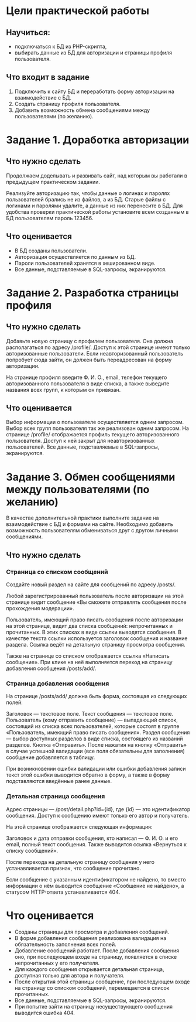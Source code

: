 # Цели практической работы

## Научиться:

* подключаться к БД из PHP-скрипта,
* выбирать данные из БД для авторизации и страницы профиля пользователя.

## Что входит в задание

1. Подключить к сайту БД и переработать форму авторизации на взаимодействие с БД.
2. Создать страницу профиля пользователя.
3. Добавить возможность обмена сообщениями между пользователями (по желанию).

# Задание 1. Доработка авторизации

## Что нужно сделать

Продолжаем доделывать и развивать сайт, над которым вы работали в предыдущем практическом задании.

Реализуйте авторизацию так, чтобы данные о логинах и паролях пользователей брались не из файлов, а из БД. Старые файлы с
логинами и паролями удалите, а данные из них перенесите в БД. Для удобства проверки практической работы установите всем
созданным в БД пользователям пароль 123456.

## Что оценивается

* В БД созданы пользователи.
* Авторизация осуществляется по данным из БД.
* Пароли пользователей хранятся в хешированном виде.
* Все данные, подставляемые в SQL-запросы, экранируются.

# Задание 2. Разработка страницы профиля

## Что нужно сделать

Добавьте новую страницу с профилем пользователя. Она должна располагаться по адресу /profile/. Доступ к этой странице
имеют только авторизованные пользователи. Если неавторизованный пользователь попробует сюда зайти, он должен быть
переадресован на форму авторизации.

На странице профиля введите Ф. И. О., email, телефон текущего авторизованного пользователя в виде списка, а также
выведите названия всех групп, к которым он привязан.

## Что оценивается

Выбор информации о пользователе осуществляется одним запросом.
Выбор всех групп пользователя так же реализован одним запросом.
На странице /profile/ отображается профиль текущего авторизованного пользователя. Доступ к ней закрыт для
неавторизованных пользователей.
Все данные, подставляемые в SQL-запросы, экранируются.

# Задание 3. Обмен сообщениями между пользователями (по желанию)

В качестве дополнительной практики выполните задание на взаимодействие с БД и формами на сайте. Необходимо добавить
возможность пользователям обмениваться друг с другом личными сообщениями.

## Что нужно сделать

### Страница со списком сообщений

Создайте новый раздел на сайте для сообщений по адресу /posts/.

Любой зарегистрированный пользователь после авторизации на этой странице видит сообщение «Вы сможете отправлять
сообщения после прохождения модерации».

Пользователь, имеющий право писать сообщения после авторизации на этой странице, видит два списка сообщений:
непрочитанных и прочитанных. В этих списках в виде ссылки выводятся сообщения. В качестве текста ссылки используется
заголовок сообщения и название раздела. Ссылка ведёт на детальную страницу просмотра сообщения.

Также на странице со списком отображается ссылка «Написать сообщение». При клике на неё выполняется переход на страницу
добавления сообщения /posts/add/.

### Страница добавления сообщения

На странице /posts/add/ должна быть форма, состоящая из следующих полей:

Заголовок — текстовое поле.
Текст сообщения — текстовое поле.
Пользователь (кому отправить сообщение) — выпадающий список, состоящий из списка всех пользователей, которые состоят в
группе «Пользователь, имеющий право писать сообщения».
Раздел сообщения — выбор доступных разделов в виде списка, состоящего из названий разделов.
Кнопка «Отправить».
После нажатия на кнопку «Отправить» в случае успешной валидации (все поля обязательны для заполнения) сообщение
добавляется в таблицу.

При возникновении ошибки валидации или ошибки добавления записи текст этой ошибки выводится обратно в форму, а также в
форму подставляются введённые ранее данные.

### Детальная страница сообщения

Адрес страницы — /post/detail.php?id={id}, где {id} — это идентификатор сообщения. Доступ к сообщению имеют только его
автор и получатель.

На этой странице отображается следующая информация:

Заголовок и дата отправки сообщения,
кто написал — Ф. И. О. и его email,
полный текст сообщения.
Также выводится ссылка «Вернуться к списку сообщений».

После перехода на детальную страницу сообщения у него устанавливается признак, что сообщение прочитано.

Если сообщение с указанным идентификатором не найдено, то вместо информации о нём выводится сообщение «Сообщение не
найдено», а статусом HTTP-ответа устанавливается 404.

# Что оценивается

* Созданы страницы для просмотра и добавления сообщений.
* В форме добавления сообщения реализована валидация на обязательность заполнения всех полей.
* Добавление сообщений работает. После добавления сообщения оно, при последующем входе на страницу, появляется в списке
  непрочитанных у его получателя.
* Для каждого сообщения открывается детальная страница, доступная только для автора и получателя.
* После открытия этой страницы сообщение, при последующем входе на страницу со списком сообщений, перемещается в список
  прочитанных.
* Все данные, подставляемые в SQL-запросы, экранируются.
* При попытке зайти на страницу несуществующего сообщения выводится ошибка 404.